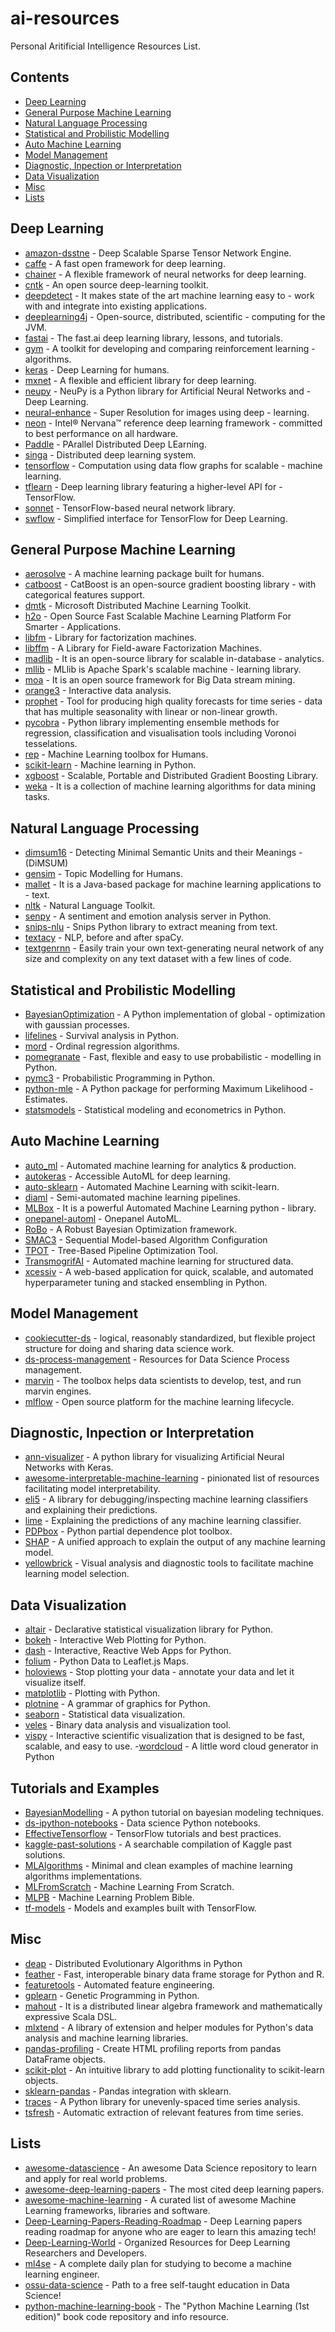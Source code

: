 # ai-resources

Personal Aritificial Intelligence Resources List.

## Contents
* [Deep Learning](#deep-learning)
* [General Purpose Machine Learning](#general-purpose-machine-learning)
* [Natural Language Processing](#natural-language-processing)
* [Statistical and Probilistic Modelling](#statistical-and-probilistic-modelling)
* [Auto Machine Learning](#auto-machine-learning)
* [Model Management](#model-management)
* [Diagnostic, Inpection or Interpretation](#diagnostic-inpection-or-interpretation)
* [Data Visualization](#data-visualization)
* [Misc](#misc)
* [Lists](#lists)

## Deep Learning
- [amazon-dsstne](https://github.com/amzn/amazon-dsstne) - Deep Scalable Sparse Tensor Network Engine.
- [caffe](https://github.com/BVLC/caffe) - A fast open framework for deep learning. 
- [chainer](https://github.com/chainer/chainer) - A flexible framework of neural networks for deep learning.
- [cntk](https://github.com/Microsoft/cntk) - An open source deep-learning toolkit.
- [deepdetect](https://github.com/jolibrain/deepdetect) - It makes state of the art machine learning easy to - work with and integrate into existing applications.
- [deeplearning4j](https://github.com/deeplearning4j/deeplearning4j) - Open-source, distributed, scientific - computing for the JVM.
- [fastai](https://github.com/fastai/fastai) - The fast.ai deep learning library, lessons, and tutorials.
- [gym](https://github.com/openai/gym) - A toolkit for developing and comparing reinforcement learning - algorithms.
- [keras](https://github.com/keras-team/keras) - Deep Learning for humans.
- [mxnet](https://github.com/apache/incubator-mxnet) - A flexible and efficient library for deep learning.
- [neupy](https://github.com/itdxer/neupy) - NeuPy is a Python library for Artificial Neural Networks and - Deep Learning.
- [neural-enhance](https://github.com/alexjc/neural-enhance) -  Super Resolution for images using deep - learning. 
- [neon](https://github.com/NervanaSystems/neon) - Intel® Nervana™ reference deep learning framework - committed to best performance on all hardware.
- [Paddle](https://github.com/PaddlePaddle/Paddle) - PArallel Distributed Deep LEarning.
- [singa](https://github.com/apache/incubator-singa) - Distributed deep learning system.
- [tensorflow](https://github.com/tensorflow/tensorflow) - Computation using data flow graphs for scalable - machine learning.
- [tflearn](https://github.com/tflearn/tflearn) - Deep learning library featuring a higher-level API for - TensorFlow.
- [sonnet](https://github.com/deepmind/sonnet) - TensorFlow-based neural network library.
- [swflow](https://github.com/tensorflow/skflow) - Simplified interface for TensorFlow for Deep Learning.


## General Purpose Machine Learning
- [aerosolve](https://github.com/airbnb/aerosolve) - A machine learning package built for humans.
- [catboost](https://github.com/catboost/catboost) - CatBoost is an open-source gradient boosting library - with categorical features support.
- [dmtk](https://github.com/Microsoft/DMTK) - Microsoft Distributed Machine Learning Toolkit.
- [h2o](https://github.com/h2oai/h2o-3) - Open Source Fast Scalable Machine Learning Platform For Smarter - Applications.
- [libfm](https://github.com/srendle/libfm) - Library for factorization machines.
- [libffm](https://github.com/guestwalk/libffm) - A Library for Field-aware Factorization Machines.
- [madlib](https://github.com/apache/madlib) - It is an open-source library for scalable in-database - analytics.
- [mllib](https://github.com/apache/spark/tree/master/mllib) - MLlib is Apache Spark's scalable machine - learning library.
- [moa](https://github.com/Waikato/moa) - It is an open source framework for Big Data stream mining.
- [orange3](https://github.com/biolab/orange3) -  Interactive data analysis.
- [prophet](https://github.com/facebook/prophet) - Tool for producing high quality forecasts for time series - data that has multiple seasonality with linear or non-linear growth.
- [pycobra](https://github.com/bhargavvader/pycobra) - Python library implementing ensemble methods for regression, classification and visualisation tools including Voronoi tesselations.
- [rep](https://github.com/yandex/rep) - Machine Learning toolbox for Humans.
- [scikit-learn](https://github.com/scikit-learn/scikit-learn) - Machine learning in Python.
- [xgboost](https://github.com/dmlc/xgboost) - Scalable, Portable and Distributed Gradient Boosting Library.
- [weka](https://svn.cms.waikato.ac.nz/svn/weka/) - It is a collection of machine learning algorithms for data mining tasks.

## Natural Language Processing
- [dimsum16](https://github.com/jbjorne/DiMSUM2016) - Detecting Minimal Semantic Units and their Meanings - (DiMSUM)
- [gensim](https://github.com/RaRe-Technologies/gensim) - Topic Modelling for Humans.
- [mallet](http://mallet.cs.umass.edu/) - It is a Java-based package for machine learning applications to - text.
- [nltk](https://github.com/nltk/nltk) - Natural Language Toolkit.
- [senpy](https://github.com/gsi-upm/senpy) - A sentiment and emotion analysis server in Python.
- [snips-nlu](https://github.com/snipsco/snips-nlu) - Snips Python library to extract meaning from text.
- [textacy](https://github.com/chartbeat-labs/textacy) - NLP, before and after spaCy.
- [textgenrnn](https://github.com/minimaxir/textgenrnn) - Easily train your own text-generating neural network of any size and complexity on any text dataset with a few lines of code.

## Statistical and Probilistic Modelling
- [BayesianOptimization](https://github.com/fmfn/BayesianOptimization) - A Python implementation of global - optimization with gaussian processes.
- [lifelines](https://github.com/CamDavidsonPilon/lifelines) - Survival analysis in Python.
- [mord](https://github.com/fabianp/mord) - Ordinal regression algorithms.
- [pomegranate](https://github.com/jmschrei/pomegranate) - Fast, flexible and easy to use probabilistic - modelling in Python.
- [pymc3](https://github.com/pymc-devs/pymc3) - Probabilistic Programming in Python.
- [python-mle](https://github.com/ibab/python-mle) - A Python package for performing Maximum Likelihood - Estimates.
- [statsmodels](https://github.com/statsmodels/statsmodels) - Statistical modeling and econometrics in Python.

## Auto Machine Learning
- [auto_ml](https://github.com/ClimbsRocks/auto_ml) - Automated machine learning for analytics & production.
- [autokeras](https://github.com/jhfjhfj1/autokeras) - Accessible AutoML for deep learning.
- [auto-sklearn](https://github.com/automl/auto-sklearn) - Automated Machine Learning with scikit-learn.
- [diaml](https://github.com/chasedehan/diaml) - Semi-automated machine learning pipelines.
- [MLBox](https://github.com/AxeldeRomblay/MLBox) - It is a powerful Automated Machine Learning python - library.
- [onepanel-automl](https://github.com/onepanelio/automl) - Onepanel AutoML.
- [RoBo](https://github.com/automl/RoBO) - A Robust Bayesian Optimization framework.
- [SMAC3](https://github.com/automl/SMAC3) - Sequential Model-based Algorithm Configuration
- [TPOT](https://github.com/EpistasisLab/tpot) - Tree-Based Pipeline Optimization Tool.
- [TransmogrifAI](https://github.com/salesforce/TransmogrifAI) -  Automated machine learning for structured data. 
- [xcessiv](https://github.com/reiinakano/xcessiv) - A web-based application for quick, scalable, and automated hyperparameter tuning and stacked ensembling in Python.

## Model Management
- [cookiecutter-ds](https://github.com/drivendata/cookiecutter-data-science) -  logical, reasonably standardized, but flexible project structure for doing and sharing data science work.
- [ds-process-management](https://github.com/jeongyoonlee/data-science-process-management) - Resources for Data Science Process management.
- [marvin](https://github.com/marvin-ai/marvin-python-toolbox) - The toolbox helps data scientists to develop, test, and run marvin engines.
- [mlflow](https://github.com/mlflow/mlflow) - Open source platform for the machine learning lifecycle.

## Diagnostic, Inpection or Interpretation
- [ann-visualizer](https://github.com/Prodicode/ann-visualizer) - A python library for visualizing Artificial Neural Networks with Keras.
- [awesome-interpretable-machine-learning](https://github.com/lopusz/awesome-interpretable-machine-learning) - pinionated list of resources facilitating model interpretability.
- [eli5](https://github.com/TeamHG-Memex/eli5) - A library for debugging/inspecting machine learning classifiers and explaining their predictions.
- [lime](https://github.com/marcotcr/lime) - Explaining the predictions of any machine learning classifier.
- [PDPbox](https://github.com/SauceCat/PDPbox) - Python partial dependence plot toolbox.
- [SHAP](https://github.com/slundberg/shap) - A unified approach to explain the output of any machine learning model.
- [yellowbrick](https://github.com/DistrictDataLabs/yellowbrick) - Visual analysis and diagnostic tools to facilitate machine learning model selection.

## Data Visualization
- [altair](https://github.com/altair-viz/altair) - Declarative statistical visualization library for Python.
- [bokeh](https://github.com/bokeh/bokeh) - Interactive Web Plotting for Python.
- [dash](https://github.com/plotly/dash) - Interactive, Reactive Web Apps for Python.
- [folium](https://github.com/python-visualization/folium) - Python Data to Leaflet.js Maps.
- [holoviews](https://github.com/ioam/holoviews) - Stop plotting your data - annotate your data and let it visualize itself.
- [matplotlib](https://github.com/matplotlib/matplotlib) - Plotting with Python.
- [plotnine](https://github.com/has2k1/plotnine) - A grammar of graphics for Python.
- [seaborn](http://seaborn.pydata.org/) - Statistical data visualization.
- [veles](https://github.com/codilime/veles) - Binary data analysis and visualization tool.
- [vispy](https://github.com/vispy/vispy) - Interactive scientific visualization that is designed to be fast, scalable, and easy to use.
-[wordcloud](https://github.com/amueller/word_cloud) - A little word cloud generator in Python

## Tutorials and Examples
- [BayesianModelling](https://github.com/markdregan/Bayesian-Modelling-in-Python) - A python tutorial on bayesian modeling techniques.
- [ds-ipython-notebooks](https://github.com/donnemartin/data-science-ipython-notebooks) - Data science Python notebooks.
- [EffectiveTensorflow](https://github.com/vahidk/EffectiveTensorflow) - TensorFlow tutorials and best practices.
- [kaggle-past-solutions](https://github.com/EliotAndres/kaggle-past-solutions) - A searchable compilation of Kaggle past solutions.
- [MLAlgorithms](https://github.com/rushter/MLAlgorithms) - Minimal and clean examples of machine learning algorithms implementations.
- [MLFromScratch](https://github.com/eriklindernoren/ML-From-Scratch) - Machine Learning From Scratch.
- [MLPB](https://github.com/ben519/MLPB) - Machine Learning Problem Bible.
- [tf-models](https://github.com/tensorflow/models) - Models and examples built with TensorFlow.

## Misc
- [deap](https://github.com/DEAP/deap) - Distributed Evolutionary Algorithms in Python
- [feather](https://github.com/wesm/feather) - Fast, interoperable binary data frame storage for Python and R.
- [featuretools](https://github.com/featuretools/featuretools) - Automated feature engineering.
- [gplearn](https://github.com/trevorstephens/gplearn) - Genetic Programming in Python.
- [mahout](https://github.com/apache/mahout) - It is a distributed linear algebra framework and mathematically expressive Scala DSL.
- [mlxtend](https://github.com/rasbt/mlxtend) - A library of extension and helper modules for Python's data analysis and machine learning libraries.
- [pandas-profiling](https://github.com/pandas-profiling/pandas-profiling) - Create HTML profiling reports from pandas DataFrame objects.
- [scikit-plot](https://github.com/reiinakano/scikit-plot) - An intuitive library to add plotting functionality to scikit-learn objects.
- [sklearn-pandas](https://github.com/scikit-learn-contrib/sklearn-pandas) - Pandas integration with sklearn.
- [traces](https://github.com/datascopeanalytics/traces) - A Python library for unevenly-spaced time series analysis.
- [tsfresh](https://github.com/blue-yonder/tsfresh) - Automatic extraction of relevant features from time series.

## Lists
- [awesome-datascience](https://github.com/bulutyazilim/awesome-datascience) - An awesome Data Science repository to learn and apply for real world problems.
- [awesome-deep-learning-papers](https://github.com/terryum/awesome-deep-learning-papers) - The most cited deep learning papers.
- [awesome-machine-learning](https://github.com/josephmisiti/awesome-machine-learning) - A curated list of awesome Machine Learning frameworks, libraries and software.
- [Deep-Learning-Papers-Reading-Roadmap](https://github.com/floodsung/Deep-Learning-Papers-Reading-Roadmap) - Deep Learning papers reading roadmap for anyone who are eager to learn this amazing tech!
- [Deep-Learning-World](https://github.com/astorfi/Deep-Learning-World) - Organized Resources for Deep Learning Researchers and Developers.
- [ml4se](https://github.com/ZuzooVn/machine-learning-for-software-engineers) - A complete daily plan for studying to become a machine learning engineer. 
- [ossu-data-science](https://github.com/ossu/data-science) - Path to a free self-taught education in Data Science!
- [python-machine-learning-book](https://github.com/rasbt/python-machine-learning-book) - The "Python Machine Learning (1st edition)" book code repository and info resource.
